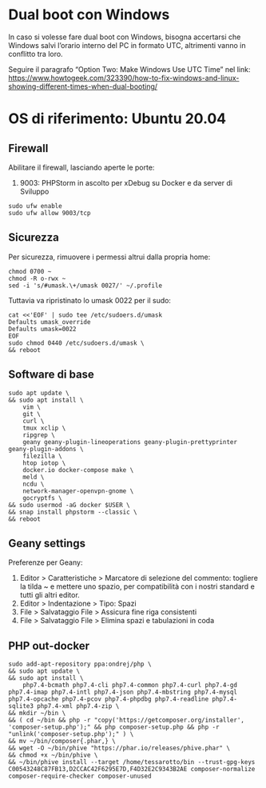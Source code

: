 # Dual boot con Windows

In caso si volesse fare dual boot con Windows, bisogna accertarsi che Windows salvi l’orario interno del PC in formato UTC, altrimenti vanno in conflitto tra loro.

Seguire il paragrafo “Option Two: Make Windows Use UTC Time” nel link:
https://www.howtogeek.com/323390/how-to-fix-windows-and-linux-showing-different-times-when-dual-booting/

# OS di riferimento: Ubuntu 20.04

## Firewall

Abilitare il firewall, lasciando aperte le porte:

1. 9003: PHPStorm in ascolto per xDebug su Docker e da server di Sviluppo

```
sudo ufw enable
sudo ufw allow 9003/tcp
```

## Sicurezza

Per sicurezza, rimuovere i permessi altrui dalla propria home:

```
chmod 0700 ~
chmod -R o-rwx ~
sed -i 's/#umask.\+/umask 0027/' ~/.profile
```

Tuttavia va ripristinato lo umask 0022 per il sudo:

```
cat <<'EOF' | sudo tee /etc/sudoers.d/umask
Defaults umask_override
Defaults umask=0022
EOF
sudo chmod 0440 /etc/sudoers.d/umask \
&& reboot
```

## Software di base

```
sudo apt update \
&& sudo apt install \
    vim \
    git \
    curl \
    tmux xclip \
    ripgrep \
    geany geany-plugin-lineoperations geany-plugin-prettyprinter geany-plugin-addons \
    filezilla \
    htop iotop \
    docker.io docker-compose make \
    meld \
    ncdu \
    network-manager-openvpn-gnome \
    gocryptfs \
&& sudo usermod -aG docker $USER \
&& snap install phpstorm --classic \
&& reboot
```

## Geany settings

Preferenze per Geany:

1. Editor > Caratteristiche > Marcatore di selezione del commento: togliere la tilda ~ e mettere
uno spazio, per compatibilità con i nostri standard e tutti gli altri editor.
2. Editor > Indentazione > Tipo: Spazi
3. File > Salvataggio File > Assicura fine riga consistenti
4. File > Salvataggio File > Elimina spazi e tabulazioni in coda

## PHP out-docker

```
sudo add-apt-repository ppa:ondrej/php \
&& sudo apt update \
&& sudo apt install \
    php7.4-bcmath php7.4-cli php7.4-common php7.4-curl php7.4-gd php7.4-imap php7.4-intl php7.4-json php7.4-mbstring php7.4-mysql php7.4-opcache php7.4-pcov php7.4-phpdbg php7.4-readline php7.4-sqlite3 php7.4-xml php7.4-zip \
&& mkdir ~/bin \
&& ( cd ~/bin && php -r "copy('https://getcomposer.org/installer', 'composer-setup.php');" && php composer-setup.php && php -r "unlink('composer-setup.php');" ) \
&& mv ~/bin/composer{.phar,} \
&& wget -O ~/bin/phive "https://phar.io/releases/phive.phar" \
&& chmod +x ~/bin/phive \
&& ~/bin/phive install --target /home/tessarotto/bin --trust-gpg-keys C00543248C87FB13,D2CCAC42F6295E7D,F4D32E2C9343B2AE composer-normalize composer-require-checker composer-unused
```

